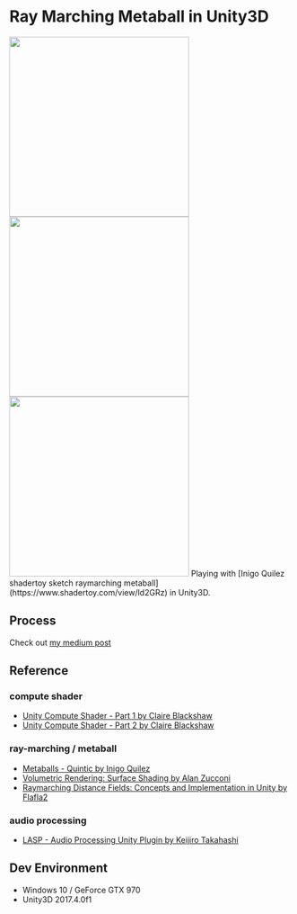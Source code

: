 # Ray Marching Metaball in Unity3D
<img src="https://github.com/avseoul/Unity3D_RayMarching_MetaBall/blob/master/preview0.gif" width="320">   
<img src="https://github.com/avseoul/Unity3D_RayMarching_MetaBall/blob/master/preview1.gif" width="320">
<img src="https://github.com/avseoul/Unity3D_RayMarching_MetaBall/blob/master/preview2.gif" width="320">
Playing with [Inigo Quilez shadertoy sketch raymarching metaball](https://www.shadertoy.com/view/ld2GRz) in Unity3D.

## Process
Check out [my medium post](https://medium.com/@avseoul/ray-marching-metaball-in-unity3d-fc6f83766c5d) 

## Reference

### compute shader
* [Unity Compute Shader - Part 1 by Claire Blackshaw](https://www.youtube.com/watch?time_continue=1&v=qDk-WIOYUSY)
* [Unity Compute Shader - Part 2 by Claire Blackshaw](https://www.youtube.com/watch?v=4AVc2YkOGtA&t=1085s)

### ray-marching / metaball
* [Metaballs - Quintic by Inigo Quilez](https://www.shadertoy.com/view/ld2GRz)
* [Volumetric Rendering: Surface Shading by Alan Zucconi](https://www.alanzucconi.com/2016/07/01/surface-shading/)
* [Raymarching Distance Fields: Concepts and Implementation in Unity by Flafla2](http://flafla2.github.io/2016/10/01/raymarching.html)

### audio processing 
* [LASP - Audio Processing Unity Plugin by Keijiro Takahashi](https://github.com/keijiro/Lasp) 


## Dev Environment
* Windows 10 / GeForce GTX 970
* Unity3D 2017.4.0f1
